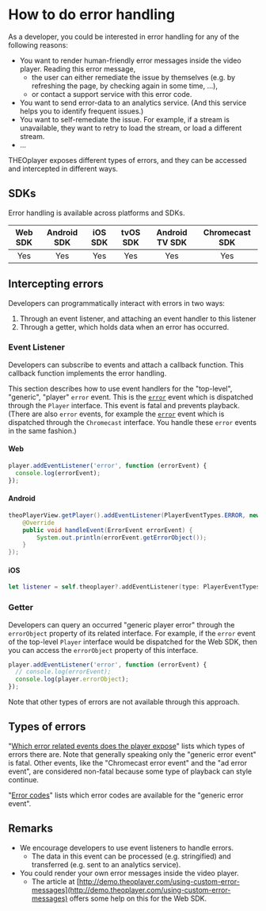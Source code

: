 # How to do error handling

As a developer, you could be interested in error handling for any of the following reasons:

- You want to render human-friendly error messages inside the video player. Reading this error message,
  - the user can either remediate the issue by themselves (e.g. by refreshing the page, by checking again in some time, ...),
  - or contact a support service with this error code.
- You want to send error-data to an analytics service. (And this service helps you to identify frequent issues.)
- You want to self-remediate the issue. For example, if a stream is unavailable, they want to retry to load the stream, or load a different stream.
- ...

THEOplayer exposes different types of errors, and they can be accessed and intercepted in different ways.

## SDKs

Error handling is available across platforms and SDKs.

| Web SDK | Android SDK | iOS SDK | tvOS SDK | Android TV SDK | Chromecast SDK |
| :-----: | :---------: | :-----: | :------: | :------------: | :------------: |
|   Yes   |     Yes     |   Yes   |   Yes    |      Yes       |      Yes       |

## Intercepting errors

Developers can programmatically interact with errors in two ways:

1. Through an event listener, and attaching an event handler to this listener
2. Through a getter, which holds data when an error has occurred.

### Event Listener

Developers can subscribe to events and attach a callback function.
This callback function implements the error handling.

This section describes how to use event handlers for the "top-level", "generic", "player" `error` event.
This is the [`error`](pathname:///theoplayer/v6/api-reference/web/interfaces/PlayerEventMap.html#error) event which is dispatched through the `Player` interface.
This event is fatal and prevents playback.
(There are also `error` events, for example the [`error`](pathname:///theoplayer/v6/api-reference/web/interfaces/ChromecastEventMap.html#error) event which is dispatched through the `Chromecast` interface.
You handle these `error` events in the same fashion.)

#### Web

```js
player.addEventListener('error', function (errorEvent) {
  console.log(errorEvent);
});
```

#### Android

```java
theoPlayerView.getPlayer().addEventListener(PlayerEventTypes.ERROR, new EventListener<ErrorEvent>() {
    @Override
    public void handleEvent(ErrorEvent errorEvent) {
        System.out.println(errorEvent.getErrorObject());
    }
});
```

#### iOS

```swift
let listener = self.theoplayer?.addEventListener(type: PlayerEventTypes.ERROR, listener: { error in print(error.error)})
```

### Getter

Developers can query an occurred "generic player error" through the `errorObject` property of its related interface.
For example, if the `error` event of the top-level `Player` interface would be dispatched for the Web SDK,
then you can access the `errorObject` property of this interface.

```js
player.addEventListener('error', function (errorEvent) {
  // console.log(errorEvent);
  console.log(player.errorObject);
});
```

Note that other types of errors are not available through this approach.

## Types of errors

"[Which error related events does the player expose](../../../faq/15-which-error-related-events-does-player-expose.md)" lists which
types of errors there are. Note that generally speaking only the "generic error event" is fatal.
Other events, like the "Chromecast error event" and the "ad error event", are considered non-fatal because some type of playback can style continue.

"[Error codes](02-error-codes.md)" lists which error codes are available for the "generic error event".

## Remarks

- We encourage developers to use event listeners to handle errors.
  - The data in this event can be processed (e.g. stringified) and transferred (e.g. sent to an analytics service).
- You could render your own error messages inside the video player.
  - The article at [http://demo.theoplayer.com/using-custom-error-messages](http://demo.theoplayer.com/using-custom-error-messages) offers some help on this for the Web SDK.
